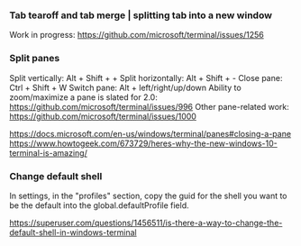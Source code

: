 ### Tab tearoff and tab merge | splitting tab into a new window

Work in progress: https://github.com/microsoft/terminal/issues/1256


### Split panes

Split vertically: Alt + Shift + +
Split horizontally: Alt + Shift + -
Close pane: Ctrl + Shift + W
Switch pane: Alt + left/right/up/down
Ability to zoom/maximize a pane is slated for 2.0: https://github.com/microsoft/terminal/issues/996
Other pane-related work: https://github.com/microsoft/terminal/issues/1000

https://docs.microsoft.com/en-us/windows/terminal/panes#closing-a-pane
https://www.howtogeek.com/673729/heres-why-the-new-windows-10-terminal-is-amazing/


### Change default shell

In settings, in the "profiles" section, copy the guid for the shell you want to be the default into the global.defaultProfile field.

https://superuser.com/questions/1456511/is-there-a-way-to-change-the-default-shell-in-windows-terminal